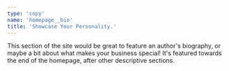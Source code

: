 ```yaml
---
type: 'copy'
name: 'homepage__bio'
title: 'Showcase Your Personality.'
---
```


This section of the site would be great to feature an author's biography, or maybe a bit about what makes your business special! It's featured towards the end of the homepage, after other descriptive sections.
